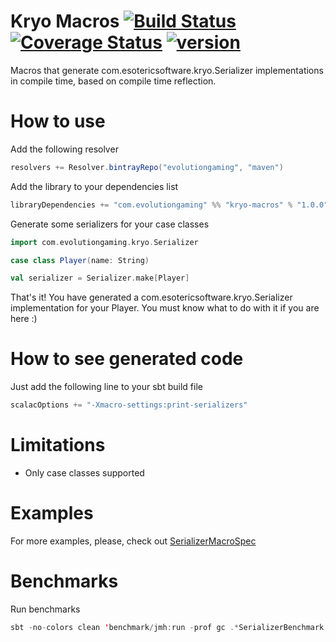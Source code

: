 # Kryo Macros [![Build Status](https://travis-ci.org/evolution-gaming/kryo-macros.svg)](https://travis-ci.org/evolution-gaming/kryo-macros) [![Coverage Status](https://coveralls.io/repos/evolution-gaming/kryo-macros/badge.svg)](https://coveralls.io/r/evolution-gaming/kryo-macros) [ ![version](https://api.bintray.com/packages/evolutiongaming/maven/kryo-macros/images/download.svg) ](https://bintray.com/evolutiongaming/maven/kryo-macros/_latestVersion)

Macros that generate com.esotericsoftware.kryo.Serializer implementations in compile time, based on compile time reflection.

How to use
===========

Add the following resolver

```sbt
resolvers += Resolver.bintrayRepo("evolutiongaming", "maven")
```
    
Add the library to your dependencies list

```sbt
libraryDependencies += "com.evolutiongaming" %% "kryo-macros" % "1.0.0"
```
    
Generate some serializers for your case classes
    
```scala
import com.evolutiongaming.kryo.Serializer

case class Player(name: String)

val serializer = Serializer.make[Player]
 ```
    
That's it! You have generated a com.esotericsoftware.kryo.Serializer implementation for your Player.
You must know what to do with it if you are here :)

How to see generated code
=========================

Just add the following line to your sbt build file 
```scala
scalacOptions += "-Xmacro-settings:print-serializers"
```
    
Limitations
===========

- Only case classes supported

Examples
========

For more examples, please, check out 
[SerializerMacroSpec](https://github.com/evolution-gaming/kryo-macros/tree/master/macros/src/test/scala/com/evolutiongaming/kryo/SerializerMacroSpec.scala)

Benchmarks
==========

Run benchmarks

```sbt
sbt -no-colors clean 'benchmark/jmh:run -prof gc .*SerializerBenchmark.*' >results.txt
```

